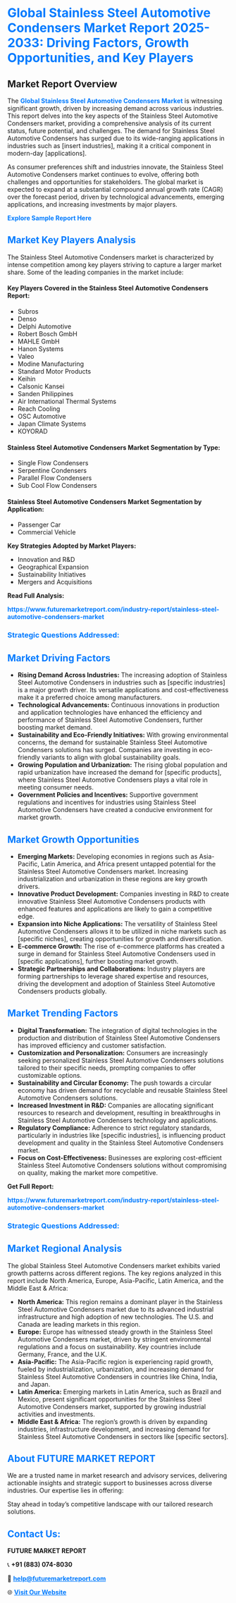 <h1 style="color: #007BFF;">Global Stainless Steel Automotive Condensers Market Report 2025-2033: Driving Factors, Growth Opportunities, and Key Players</h1>

<section id="overview">
<h2>Market Report Overview</h2>
<p>The <a href="https://www.futuremarketreport.com/industry-report/stainless-steel-automotive-condensers-market" style="color: #007BFF; text-decoration: none;"><strong>Global Stainless Steel Automotive Condensers Market</strong></a> is witnessing significant growth, driven by increasing demand across various industries. This report delves into the key aspects of the Stainless Steel Automotive Condensers market, providing a comprehensive analysis of its current status, future potential, and challenges. The demand for Stainless Steel Automotive Condensers has surged due to its wide-ranging applications in industries such as [insert industries], making it a critical component in modern-day [applications].</p>
<p>As consumer preferences shift and industries innovate, the Stainless Steel Automotive Condensers market continues to evolve, offering both challenges and opportunities for stakeholders. The global market is expected to expand at a substantial compound annual growth rate (CAGR) over the forecast period, driven by technological advancements, emerging applications, and increasing investments by major players.</p>
</section>

<section id="overview">
<p><a href="https://www.futuremarketreport.com/request-sample/reportId=43103" style="color: #007BFF; text-decoration: none;"><strong>Explore Sample Report Here</strong></a></p>
</section>

<section id="key-players">
<h2 style="color: #007BFF;">Market Key Players Analysis</h2>
<p>The Stainless Steel Automotive Condensers market is characterized by intense competition among key players striving to capture a larger market share. Some of the leading companies in the market include:</p>
<h4>Key Players Covered in the Stainless Steel Automotive Condensers Report:</h4>
<ul><li>Subros</li><li>Denso</li><li>Delphi Automotive</li><li>Robert Bosch GmbH</li><li>MAHLE GmbH</li><li>Hanon Systems</li><li>Valeo</li><li>Modine Manufacturing</li><li>Standard Motor Products</li><li>Keihin</li><li>Calsonic Kansei</li><li>Sanden Philippines</li><li>Air International Thermal Systems</li><li>Reach Cooling</li><li>OSC Automotive</li><li>Japan Climate Systems</li><li>KOYORAD</li></ul>
<h4>Stainless Steel Automotive Condensers Market Segmentation by Type:</h4>
<ul><li>Single Flow Condensers</li><li>Serpentine Condensers</li><li>Parallel Flow Condensers</li><li>Sub Cool Flow Condensers</li></ul>

<h4>Stainless Steel Automotive Condensers Market Segmentation by Application:</h4>
<ul><li>Passenger Car</li><li>Commercial Vehicle</li></ul>
<p><strong>Key Strategies Adopted by Market Players:</strong></p>
<ul>
<li>Innovation and R&D</li>
<li>Geographical Expansion</li>
<li>Sustainability Initiatives</li>
<li>Mergers and Acquisitions</li>
</ul>
</section>

<section>
<p><strong>Read Full Analysis: </strong></p><a href="https://www.futuremarketreport.com/industry-report/stainless-steel-automotive-condensers-market" style="color: #007BFF; text-decoration: none;"><strong>https://www.futuremarketreport.com/industry-report/stainless-steel-automotive-condensers-market</strong></a>
<h3 style="color: #007BFF;">Strategic Questions Addressed:</h3>
</section>

<section id="driving-factors">
<h2 style="color: #007BFF;">Market Driving Factors</h2>
<ul>
<li><strong>Rising Demand Across Industries:</strong> The increasing adoption of Stainless Steel Automotive Condensers in industries such as [specific industries] is a major growth driver. Its versatile applications and cost-effectiveness make it a preferred choice among manufacturers.</li>
<li><strong>Technological Advancements:</strong> Continuous innovations in production and application technologies have enhanced the efficiency and performance of Stainless Steel Automotive Condensers, further boosting market demand.</li>
<li><strong>Sustainability and Eco-Friendly Initiatives:</strong> With growing environmental concerns, the demand for sustainable Stainless Steel Automotive Condensers solutions has surged. Companies are investing in eco-friendly variants to align with global sustainability goals.</li>
<li><strong>Growing Population and Urbanization:</strong> The rising global population and rapid urbanization have increased the demand for [specific products], where Stainless Steel Automotive Condensers plays a vital role in meeting consumer needs.</li>
<li><strong>Government Policies and Incentives:</strong> Supportive government regulations and incentives for industries using Stainless Steel Automotive Condensers have created a conducive environment for market growth.</li>
</ul>
</section>

<section id="growth-opportunities">
<h2 style="color: #007BFF;">Market Growth Opportunities</h2>
<ul>
<li><strong>Emerging Markets:</strong> Developing economies in regions such as Asia-Pacific, Latin America, and Africa present untapped potential for the Stainless Steel Automotive Condensers market. Increasing industrialization and urbanization in these regions are key growth drivers.</li>
<li><strong>Innovative Product Development:</strong> Companies investing in R&D to create innovative Stainless Steel Automotive Condensers products with enhanced features and applications are likely to gain a competitive edge.</li>
<li><strong>Expansion into Niche Applications:</strong> The versatility of Stainless Steel Automotive Condensers allows it to be utilized in niche markets such as [specific niches], creating opportunities for growth and diversification.</li>
<li><strong>E-commerce Growth:</strong> The rise of e-commerce platforms has created a surge in demand for Stainless Steel Automotive Condensers used in [specific applications], further boosting market growth.</li>
<li><strong>Strategic Partnerships and Collaborations:</strong> Industry players are forming partnerships to leverage shared expertise and resources, driving the development and adoption of Stainless Steel Automotive Condensers products globally.</li>
</ul>
</section>

<section id="trending-factors">
<h2 style="color: #007BFF;">Market Trending Factors</h2>
<ul>
<li><strong>Digital Transformation:</strong> The integration of digital technologies in the production and distribution of Stainless Steel Automotive Condensers has improved efficiency and customer satisfaction.</li>
<li><strong>Customization and Personalization:</strong> Consumers are increasingly seeking personalized Stainless Steel Automotive Condensers solutions tailored to their specific needs, prompting companies to offer customizable options.</li>
<li><strong>Sustainability and Circular Economy:</strong> The push towards a circular economy has driven demand for recyclable and reusable Stainless Steel Automotive Condensers solutions.</li>
<li><strong>Increased Investment in R&D:</strong> Companies are allocating significant resources to research and development, resulting in breakthroughs in Stainless Steel Automotive Condensers technology and applications.</li>
<li><strong>Regulatory Compliance:</strong> Adherence to strict regulatory standards, particularly in industries like [specific industries], is influencing product development and quality in the Stainless Steel Automotive Condensers market.</li>
<li><strong>Focus on Cost-Effectiveness:</strong> Businesses are exploring cost-efficient Stainless Steel Automotive Condensers solutions without compromising on quality, making the market more competitive.</li>
</ul>
</section>

<section>
<p><strong>Get Full Report: </strong></p><a href="https://www.futuremarketreport.com/industry-report/stainless-steel-automotive-condensers-market" style="color: #007BFF; text-decoration: none;"><strong>https://www.futuremarketreport.com/industry-report/stainless-steel-automotive-condensers-market</strong></a>
<h3 style="color: #007BFF;">Strategic Questions Addressed:</h3>
</section>


<section id="regional-analysis">
<h2 style="color: #007BFF;">Market Regional Analysis</h2>
<p>The global Stainless Steel Automotive Condensers market exhibits varied growth patterns across different regions. The key regions analyzed in this report include North America, Europe, Asia-Pacific, Latin America, and the Middle East & Africa:</p>
<ul>
<li><strong>North America:</strong> This region remains a dominant player in the Stainless Steel Automotive Condensers market due to its advanced industrial infrastructure and high adoption of new technologies. The U.S. and Canada are leading markets in this region.</li>
<li><strong>Europe:</strong> Europe has witnessed steady growth in the Stainless Steel Automotive Condensers market, driven by stringent environmental regulations and a focus on sustainability. Key countries include Germany, France, and the U.K.</li>
<li><strong>Asia-Pacific:</strong> The Asia-Pacific region is experiencing rapid growth, fueled by industrialization, urbanization, and increasing demand for Stainless Steel Automotive Condensers in countries like China, India, and Japan.</li>
<li><strong>Latin America:</strong> Emerging markets in Latin America, such as Brazil and Mexico, present significant opportunities for the Stainless Steel Automotive Condensers market, supported by growing industrial activities and investments.</li>
<li><strong>Middle East & Africa:</strong> The region’s growth is driven by expanding industries, infrastructure development, and increasing demand for Stainless Steel Automotive Condensers in sectors like [specific sectors].</li>
</ul>
</section>

<footer>
<h2 style="color: #007BFF;">About FUTURE MARKET REPORT</h2>
<p>We are a trusted name in market research and advisory services, delivering actionable insights and strategic support to businesses across diverse industries. Our expertise lies in offering:</p>

<p>Stay ahead in today’s competitive landscape with our tailored research solutions.</p>

<h2 style="color: #007BFF;">Contact Us:</h2>
<p><strong>FUTURE MARKET REPORT</strong></p>
<p>📞 <strong>+91 (883) 074-8030</strong></p>
<p>📧 <strong><a href="mailto:help@futuremarketreport.com" style="color: #007BFF;">help@futuremarketreport.com</a></strong></p>
<p>🌐 <strong><a href="https://www.futuremarketreport.com/" style="color: #007BFF;">Visit Our Website</a></strong></p>
</footer>